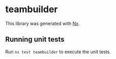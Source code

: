 # teambuilder

This library was generated with [Nx](https://nx.dev).

## Running unit tests

Run `nx test teambuilder` to execute the unit tests.
